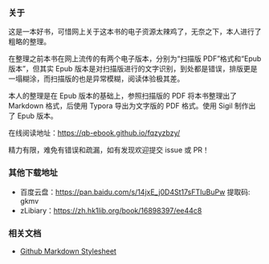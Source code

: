 ### 关于

这是一本好书，可惜网上关于这本书的电子资源太辣鸡了，无奈之下，本人进行了粗略的整理。

在整理之前本书在网上流传的有两个电子版本，分别为“扫描版 PDF”格式和“Epub 版本”，但其实 Epub 版本是对扫描版进行的文字识别，到处都是错误，排版更是一塌糊涂，而扫描版的也是异常模糊，阅读体验极其差。

本人的整理是在 Epub 版本的基础上，参照扫描版的 PDF 将本书整理出了 Markdown 格式，后使用 Typora 导出为文字版的 PDF 格式。使用 Sigil 制作出了 Epub 版本。

在线阅读地址：https://qb-ebook.github.io/fqzyzbzy/

精力有限，难免有错误和疏漏，如有发现欢迎提交 issue 或 PR！

### 其他下载地址

- 百度云盘：https://pan.baidu.com/s/14jxE_j0D4St17sFTIuBuPw 提取码: gkmv
- zLibiary：https://zh.hk1lib.org/book/16898397/ee44c8

### 相关文档

- [Github Markdown Stylesheet](https://gist.github.com/tuzz/3331384)
